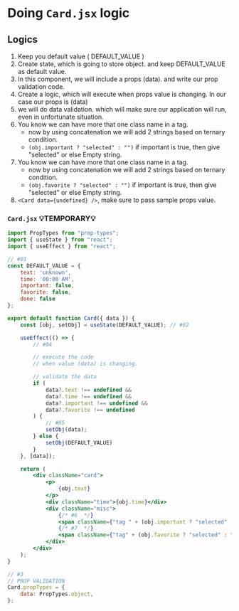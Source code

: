 # Doing `Card.jsx` logic

## Logics

1. Keep you default value ( DEFAULT_VALUE )
2. Create state, which is going to store object. and keep DEFAULT_VALUE as default value.
3. In this component, we will include a props (data). and write our prop validation code.
4. Create a logic, which will execute when props value is changing. In our case our props is (data)
5. we will do data validation. which will make sure our application will run, even in unfortunate situation.
6. You know we can have more that one class name in a tag.
    - now by using concatenation we will add 2 strings based on ternary condition.
    - `(obj.important ? "selected" : "")` if important is true, then give "selected" or else Empty string.
7. You know we can have more that one class name in a tag.
    - now by using concatenation we will add 2 strings based on ternary condition.
    - `(obj.favorite ? "selected" : "")` if important is true, then give "selected" or else Empty string.
8. `<Card data={undefined} />`, make sure to pass sample props value.

### `Card.jsx` 💡TEMPORARY💡

```jsx
import PropTypes from "prop-types";
import { useState } from "react";
import { useEffect } from "react";

// #01
const DEFAULT_VALUE = {
    text: 'unknown',
    time: '00:00 AM',
    important: false,
    favorite: false,
    done: false
};

export default function Card({ data }) {
    const [obj, setObj] = useState(DEFAULT_VALUE); // #02

    useEffect(() => {
        // #04

        // execute the code 
        // when value (data) is changing.

        // validate the data 
        if (
            data?.text !== undefined &&
            data?.time !== undefined &&
            data?.important !== undefined &&
            data?.favorite !== undefined
        ) {
            // #05
            setObj(data);
        } else {
            setObj(DEFAULT_VALUE)
        }
    }, [data]);

    return (
        <div className="card">
            <p>
                {obj.text}
            </p>
            <div className="time">{obj.time}</div>
            <div className="misc">
                {/* #6  */}
                <span className={"tag " + (obj.important ? "selected" : "")}>🏷️</span>
                {/* #7  */}
                <span className={"tag" + (obj.favorite ? "selected" : "")}>⭐</span>
            </div>
        </div>
    );
}

// #3
// PROP VALIDATION
Card.propTypes = {
    data: PropTypes.object,
};
```
